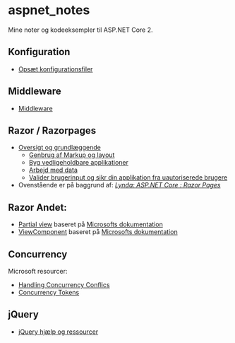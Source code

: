 # aspnet_notes
Mine noter og kodeeksempler til ASP.NET Core 2.

## Konfiguration
- [Opsæt konfigurationsfiler](/configuration/README.md)

## Middleware
 - [Middleware](/middleware/README.md)
 
## Razor / Razorpages
- [Oversigt og grundlæggende](/razor/README.md)
  - [Genbrug af Markup og layout](/razor/reuse/README.md)
  - [Byg vedligeholdbare applikationer](/razor/maintainable/README.md)
  - [Arbejd med data](/razor/data/README.md)
  - [Valider brugerinput og sikr din applikation fra uautoriserede brugere](/razor/secure/README.md)
- Ovenstående er på baggrund af: _[Lynda: ASP.NET Core : Razor Pages](https://www.lynda.com/ASP-NET-tutorials/ASP-NET-Core-Razor-Pages/630622-2.html)_

## Razor Andet:
- [Partial view](/razor/partialView.md) baseret på [Microsofts dokumentation](https://docs.microsoft.com/en-us/aspnet/core/mvc/views/partial?view=aspnetcore-2.1)
- [ViewComponent](/razor/viewComponent.md) baseret på [Microsofts dokumentation](https://docs.microsoft.com/en-us/aspnet/core/mvc/views/view-components?view=aspnetcore-2.1)
 
## Concurrency
Microsoft resourcer:
 - [Handling Concurrency Conflics](https://docs.microsoft.com/en-us/ef/core/saving/concurrency)
 - [Concurrency Tokens](https://docs.microsoft.com/en-us/ef/core/modeling/concurrency)
 
 ## jQuery
 - [jQuery hjælp og ressourcer](/jQuery/README.md)
